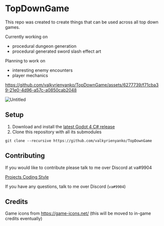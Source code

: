 # TopDownGame
This repo was created to create things that can be used across all top down games.

Currently working on
- procedural dungeon generation
- procedural generated sword slash effect art

Planning to work on
- interesting enemy encounters
- player mechanics

https://github.com/valkyrienyanko/TopDownGame/assets/6277739/f71cba39-21e0-4d96-a57c-a0850cab2048

![Untitled](https://github.com/valkyrienyanko/TopDownGame/assets/6277739/80e92051-b7fa-46d0-a88a-32cc0b44cf3c)

## Setup
1. Download and install the [latest Godot 4 C# release](https://godotengine.org/)
2. Clone this repository with all its submodules
```
git clone --recursive https://github.com/valkyrienyanko/TopDownGame
```

## Contributing
If you would like to contribute please talk to me over Discord at va#9904

[Projects Coding Style](https://github.com/Valks-Games/sankari/wiki/Code-Style)

If you have any questions, talk to me over Discord (`va#9904`)

## Credits
Game icons from https://game-icons.net/ (this will be moved to in-game credits eventually)
